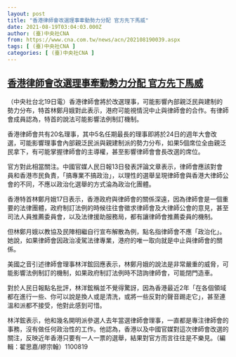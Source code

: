 ```yaml
---
layout: post
title: "香港律師會改選理事牽動勢力分配 官方先下馬威"
date: 2021-08-19T03:04:03.000Z
author: (臺)中央社CNA
from: https://www.cna.com.tw/news/acn/202108190039.aspx
tags: [ (臺)中央社CNA ]
categories: [ (臺)中央社CNA ]
---
```

<!--1629342243000-->
[香港律師會改選理事牽動勢力分配 官方先下馬威](https://www.cna.com.tw/news/acn/202108190039.aspx)
------

<div>
<div></div><div class="paragraph"><p>（中央社台北19日電）香港律師會將於改選理事，可能影響內部親泛民與建制的勢力分布，特首林鄭月娥對此表示，港府可能視情況中止與律師會的合作。有律師會成員認為，特首的說法可能影響法例制訂機制。</p><p>香港律師會共有20名理事，其中5名任期最長的理事即將於24日的週年大會改選，可能影響理事會內部親泛民派與親建制派的勢力分布，如果5個席位全由親泛民拿下，有可能掌握律師會的主導權，甚至影響律師會會長改選的席位。</p><p>官方對此相當關注。中國官媒人民日報13日發表評論文章表示，律師會應該對會員和香港市民負責，「搞專業不搞政治」，以理性的選舉呈現律師會與香港大律師公會的不同，不應以政治化選舉的方式淪為政治化團體。</p><p>香港特首林鄭月娥17日表示，香港政府與律師會的關係深遠，因為律師會是一個重要的法律團體，政府制訂法例的時候往往會徵求律師會及大律師公會的意見，甚至司法人員推薦委員會，以及法律援助服務局，都有讓律師會推薦委員的機制。</p><p>但林鄭月娥以教協及民陣相繼自行宣布解散為例，點名指律師會不應「政治化」。她說，如果律師會因政治凌駕法律專業，港府的唯一取向就是中止與律師會的關係。</p><p>美國之音引述律師會理事林洋鋐回應表示，林鄭月娥的說法是非常嚴重的威脅，可能影響法例制訂的機制，如果政府制訂法例時不諮詢律師會，可能閉門造車。</p><p>對於人民日報點名批評，林洋鋐稱並不覺得驚訝，因為香港最近2年「在各個領域都在進行一些、你可以說是換人或是清洗，或將一些反對的聲音踢走它」，甚至連溫和派都不接受，他對此感到可惜。</p><p>林洋鋐表示，他和幾名開明派參選人去年當選律師會理事，一直都是專注律師會的事務，沒有做任何政治性的工作。他認為，香港以及中國官媒對這次律師會改選的關注，反映近年香港只要有一人一票的選舉，結果對官方而言往往是不樂見。（編輯：翟思嘉/繆宗翰）1100819</p></div>
</div>
